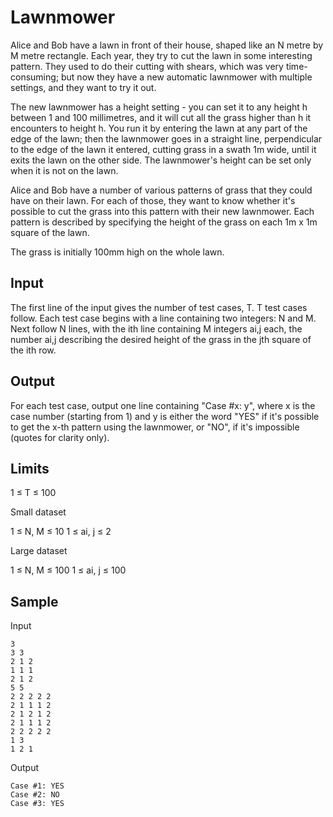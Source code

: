 # Lawnmower

Alice and Bob have a lawn in front of their house, shaped like an N metre by M metre rectangle. Each year, they try to cut the lawn in some interesting pattern. They used to do their cutting with shears, which was very time-consuming; but now they have a new automatic lawnmower with multiple settings, and they want to try it out.

The new lawnmower has a height setting - you can set it to any height h between 1 and 100 millimetres, and it will cut all the grass higher than h it encounters to height h. You run it by entering the lawn at any part of the edge of the lawn; then the lawnmower goes in a straight line, perpendicular to the edge of the lawn it entered, cutting grass in a swath 1m wide, until it exits the lawn on the other side. The lawnmower's height can be set only when it is not on the lawn.

Alice and Bob have a number of various patterns of grass that they could have on their lawn. For each of those, they want to know whether it's possible to cut the grass into this pattern with their new lawnmower. Each pattern is described by specifying the height of the grass on each 1m x 1m square of the lawn.

The grass is initially 100mm high on the whole lawn.

## Input

The first line of the input gives the number of test cases, T. T test cases follow. Each test case begins with a line containing two integers: N and M. Next follow N lines, with the ith line containing M integers ai,j each, the number ai,j describing the desired height of the grass in the jth square of the ith row.

## Output

For each test case, output one line containing "Case #x: y", where x is the case number (starting from 1) and y is either the word "YES" if it's possible to get the x-th pattern using the lawnmower, or "NO", if it's impossible (quotes for clarity only).

## Limits

1 ≤ T ≤ 100

Small dataset

1 ≤ N, M ≤ 10
1 ≤ ai, j ≤ 2

Large dataset

1 ≤ N, M ≤ 100
1 ≤ ai, j ≤ 100

## Sample

Input

~~~~~
3
3 3
2 1 2
1 1 1
2 1 2
5 5
2 2 2 2 2
2 1 1 1 2
2 1 2 1 2
2 1 1 1 2
2 2 2 2 2
1 3
1 2 1
~~~~~

Output

~~~~~
Case #1: YES
Case #2: NO
Case #3: YES
~~~~~
